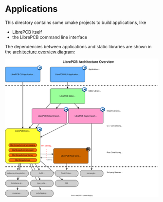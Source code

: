 # Applications

This directory contains some cmake projects to build applications, like

- LibrePCB itself
- the LibrePCB command line interface

The dependencies between applications and static libraries are shown in the
[architecture overview diagram](../dev/diagrams/architecture_overview.drawio.svg):

![Architecture Overview Diagram](../dev/diagrams/architecture_overview.drawio.svg)
